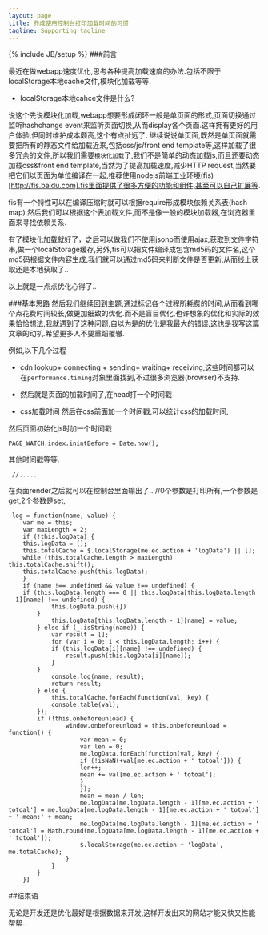 ```yaml
---
layout: page
title: 养成使用控制台打印加载时间的习惯
tagline: Supporting tagline
---
```

{% include JB/setup %}
###前言

最近在做webapp速度优化,思考各种提高加载速度的办法.包括不限于localStorage本地cache文件,模块化加载等等.


- localStorage本地cahce文件是什么?


说这个先说模块化加载,webapp想要形成闭环一般是单页面的形式,页面切换通过监听hashchange event来监听页面切换,从而display各个页面.这样拥有更好的用户体验,但同时维护成本颇高,这个有点扯远了.
继续说说单页面,既然是单页面就需要把所有的静态文件给加载近来,包括css/js/front end template等,这样加载了很多冗余的文件,所以我们需要`模块化加载`了,我们不是简单的动态加载js,而且还要动态加载css&front end template,当然为了提高加载速度,减少HTTP request,当然要把它们以页面为单位编译在一起,推荐使用nodejs前端工业环境(fis)[http://fis.baidu.com].fis里面提供了很多方便的功能和组件,甚至可以自己扩展等.


fis有一个特性可以在编译压缩时就可以根据require形成模块依赖关系表(hash map),然后我们可以根据这个表加载文件,而不是像一般的模块加载器,在浏览器里面来寻找依赖关系.


有了模块化加载就好了，之后可以做我们不使用jsonp而使用ajax,获取到文件字符串,做一个localStorage缓存,另外,fis可以把文件编译成包含md5码的文件名,这个md5码根据文件内容生成,我们就可以通过md5码来判断文件是否更新,从而线上获取还是本地获取了..

以上就是一点点优化心得了..


###基本思路
然后我们继续回到主题,通过标记各个过程所耗费的时间,从而看到哪个点花费时间较长,做更加细致的优化.而不是盲目优化,也许想象的优化和实际的效果恰恰想法,我就遇到了这种问题,自以为是的优化是我最大的错误,这也是我写这篇文章的动机.希望更多人不要重蹈覆辙.


例如,以下几个过程

- cdn lookup+ connecting + sending+ waiting+ receiving,这些时间都可以在`performance.timing`对象里面找到,不过很多浏览器(browser)不支持.

- 然后就是页面的加载时间了,在head打一个时间戳

    <script>
        window.PAGE_WATCH = 
        {
            //基础加载数据记录
            base:
            {
                head: Date.now() 
            },
            //首页页面加载数据记录
            index: {},
            //频道页面加载数据记录
            channel:{}
        }
    </script>

- css加载时间 
然后在css前面加一个时间戳,可以统计css的加载时间,

    <script>
        PAGE_WATCH.base.cssAfter = Date.now(); 
    </script>

然后页面初始化js时加一个时间戳

    PAGE_WATCH.index.inintBefore = Date.now();

其他时间戳等等.

     //.....

在页面render之后就可以在控制台里面输出了..
    //0个参数是打印所有,一个参数是get,2个参数是set,

     log = function(name, value) {
        var me = this;
        var maxLength = 2;
        if (!this.logData) {
        this.logData = [];
        this.totalCache = $.localStorage(me.ec.action + 'logData') || [];
        while (this.totalCache.length > maxLength) this.totalCache.shift();
        this.totalCache.push(this.logData);
        }
        if (name !== undefined && value !== undefined) {
        if (this.logData.length === 0 || this.logData[this.logData.length - 1][name] !== undefined) {
                this.logData.push({})
            }
                this.logData[this.logData.length - 1][name] = value;
            } else if (_.isString(name)) {
                var result = [];
                for (var i = 0; i < this.logData.length; i++) {
                if (this.logData[i][name] !== undefined) {
                    result.push(this.logData[i][name]);
                }
            }
                console.log(name, result);
                return result;
            } else {
                this.totalCache.forEach(function(val, key) {
                console.table(val);
            });
            if (!this.onbeforeunload) {
                    window.onbeforeunload = this.onbeforeunload = function() {
                        var mean = 0;
                        var len = 0;
                        me.logData.forEach(function(val, key) {
                        if (!isNaN(+val[me.ec.action + ' totoal'])) {
                        len++;
                        mean += val[me.ec.action + ' totoal'];
                        }
                        });
                        mean = mean / len;
                        me.logData[me.logData.length - 1][me.ec.action + ' totoal'] = me.logData[me.logData.length - 1][me.ec.action + ' totoal'] + '-mean:' + mean;
                        me.logData[me.logData.length - 1][me.ec.action + ' totoal'] = Math.round(me.logData[me.logData.length - 1][me.ec.action + ' totoal']);
                        $.localStorage(me.ec.action + 'logData', me.totalCache);
                    }
                }
            }
        }]



##结束语


无论是开发还是优化最好是根据数据来开发,这样开发出来的网站才能又快又性能帮帮..


